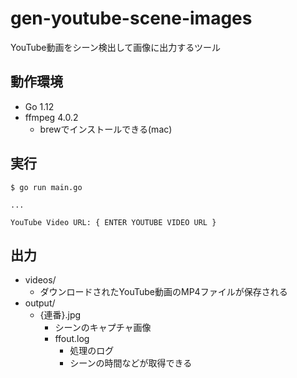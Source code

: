 # gen-youtube-scene-images

YouTube動画をシーン検出して画像に出力するツール

## 動作環境
- Go 1.12
- ffmpeg 4.0.2
    - brewでインストールできる(mac)

## 実行
```
$ go run main.go

...

YouTube Video URL: { ENTER YOUTUBE VIDEO URL } 
```

## 出力
- videos/
    - ダウンロードされたYouTube動画のMP4ファイルが保存される
- output/
    - {連番}.jpg
        - シーンのキャプチャ画像
        - ffout.log
            - 処理のログ
            - シーンの時間などが取得できる
